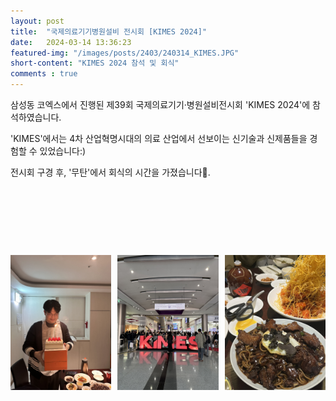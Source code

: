 ```yaml
---
layout: post 
title:  "국제의료기기병원설비 전시회 [KIMES 2024]"
date:   2024-03-14 13:36:23
featured-img: "/images/posts/2403/240314_KIMES.JPG"
short-content: "KIMES 2024 참석 및 회식"
comments : true
---
```



삼성동 코엑스에서 진행된 제39회 국제의료기기·병원설비전시회 'KIMES 2024'에 참석하였습니다.

'KIMES'에서는 4차 산업혁명시대의 의료 산업에서 선보이는 신기술과 신제품들을 경험할 수 있었습니다:)

전시회 구경 후, '무탄'에서 회식의 시간을 가졌습니다🤩.

<br>

<div style="display: flex; justify-content: center;">
    <span class="image featured" style="margin-right: 10px;"><img src="/images/posts/2403/240314_WangBirthday.JPG" alt="" style='height: 400px; object-fit: contain;'></span>
    <span class="image featured" style="margin-right: 10px;"><img src="/images/posts/2403/240314_KIMES.JPG" alt="" style='height: 400px; object-fit: contain;'></span>
    <span class="image featured"><img src="/images/posts/2403/240314_kimes2.jpeg" alt="" style='height: 400px; object-fit: contain;'></span>
</div>